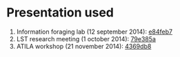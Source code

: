 # Presentation used

1. Information foraging lab (12 september 2014): [e84feb7](https://github.com/naiaden/presentations/commit/e84feb7ba38b48ec4eebd9f5eaa353f68095e142)
2. LST research meeting (1 october 2014): [79e385a](https://github.com/naiaden/presentations/commit/79e385a93537e2b7aaf5c052aa314cdcc89572a2)
3. ATILA workshop (21 november 2014):
[4369db8](https://github.com/naiaden/presentations/commit/83784018812f7c20dd3dd04ea6d43634a698a05f)
